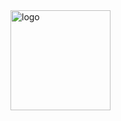 <div style="display: flex;">
    <img src="https://github-readme-stats.vercel.app/api/top-langs/?username=ymyuuu&layout=compact&theme=dynamic" alt="logo" style="height: 160px; flex: 1; object-fit: cover;" />
</div>
